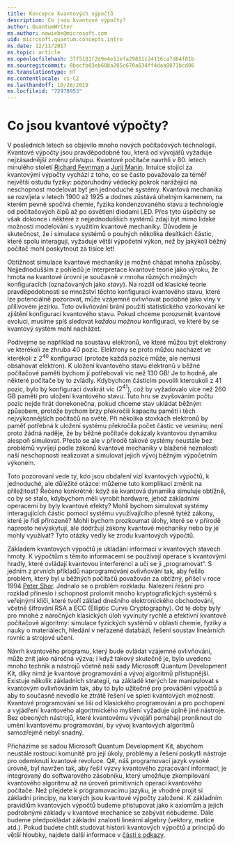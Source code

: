 ```yaml
---
title: Koncepce kvantových výpočtů
description: Co jsou kvantové výpočty?
author: QuantumWriter
ms.author: nawiebe@microsoft.com
uid: microsoft.quantum.concepts.intro
ms.date: 12/11/2017
ms.topic: article
ms.openlocfilehash: 37f5181f2d9e4e11efa29811c24116ca7d64f81b
ms.sourcegitcommit: 8becfb03eb60ba205c670a634ff4daa8071bcd06
ms.translationtype: HT
ms.contentlocale: cs-CZ
ms.lasthandoff: 10/28/2019
ms.locfileid: "72978953"
---
```

# <a name="what-is-quantum-computing"></a>Co jsou kvantové výpočty?

V posledních letech se objevilo mnoho nových počítačových technologií. Kvantové výpočty jsou pravděpodobně tou, která od vývojářů vyžaduje nejzásadnější změnu přístupu.  Kvantové počítače navrhli v 80. letech minulého století [Richard Feynman](https://en.wikipedia.org/wiki/Richard_Feynman) a [Jurij Manin](https://en.wikipedia.org/wiki/Yuri_Manin).  Intuice stojící za kvantovými výpočty vychází z toho, co se často považovalo za téměř největší ostudu fyziky: pozoruhodný vědecký pokrok narážející na neschopnost modelovat byť jen jednoduché systémy. Kvantová mechanika se rozvíjela v letech 1900 až 1925 a dodnes zůstává úhelným kamenem, na kterém pevně spočívá chemie, fyzika kondenzovaného stavu a technologie od počítačových čipů až po osvětlení diodami LED.  Přes tyto úspěchy se však dokonce i některé z nejjednodušších systémů zdají být mimo lidské možnosti modelování s využitím kvantové mechaniky.  Důvodem je skutečnost, že i simulace systémů o pouhých několika desítkách částic, které spolu interagují, vyžaduje větší výpočetní výkon, než by jakýkoli běžný počítač mohl poskytnout za tisíce let!

Obtížnost simulace kvantové mechaniky je možné chápat mnoha způsoby.  Nejjednodušším z pohledů je interpretace kvantové teorie jako výroku, že hmota na kvantové úrovni je současně v mnoha různých možných konfiguracích (označovaných jako *stavy*).  Na rozdíl od klasické teorie pravděpodobnosti se množství těchto konfigurací kvantového stavu, které lze potenciálně pozorovat, může vzájemně ovlivňovat podobně jako vlny v přílivovém jezírku.  Toto ovlivňování brání použití statistického vzorkování ke zjištění konfigurací kvantového stavu.  Pokud chceme porozumět kvantové evoluci, musíme spíš sledovat *každou možnou* konfiguraci, ve které by se kvantový systém mohl nacházet.  

Podívejme se například na soustavu elektronů, ve které můžou být elektrony ve kterékoli ze zhruba $40$ pozic.  Elektrony se proto můžou nacházet ve kterékoli z $2^{40}$ konfigurací (protože každá pozice může, ale nemusí obsahovat elektron). K uložení kvantového stavu elektronů v běžné počítačové paměti bychom jí potřebovali víc než $130$ GB!  Je to hodně, ale některé počítače by to zvládly.  Kdybychom částicím povolili kteroukoli z $41$ pozic, bylo by konfigurací dvakrát víc ($2^{41}$), což by vyžadovalo více než $260$ GB paměti pro uložení kvantového stavu. Tuto hru se zvyšováním počtu pozic nejde hrát donekonečna, pokud chceme stav ukládat běžným způsobem, protože bychom brzy překročili kapacitu paměti i těch nejvýkonnějších počítačů na světě.  Při několika stovkách elektronů by paměť potřebná k uložení systému překročila počet částic ve vesmíru; není proto žádná naděje, že by běžné počítače dokázaly kvantovou dynamiku alespoň simulovat. Přesto se ale v přírodě takové systémy neustále bez problémů vyvíjejí podle zákonů kvantové mechaniky v blažené neznalosti naší neschopnosti realizovat a simulovat jejich vývoj běžným výpočetním výkonem.

Toto pozorování vede ty, kdo jsou obdaření vizí kvantových výpočtů, k jednoduché, ale důležité otázce: můžeme tuto komplikaci změnit na příležitost?  Řečeno konkrétně: když se kvantová dynamika simuluje obtížně, co by se stalo, kdybychom měli vyrobit hardware, jehož základními operacemi by byly kvantové efekty?  Mohli bychom simulovat systémy interagujících částic pomocí systému využívajícího přesně tytéž zákony, které je řídí přirozeně? Mohli bychom prozkoumat úlohy, které se v přírodě naprosto nevyskytují, ale dodržují zákony kvantové mechaniky nebo by je mohly využívat?  Tyto otázky vedly ke zrodu kvantových výpočtů.

Základem kvantových výpočtů je ukládání informací v kvantových stavech hmoty. K výpočtům s těmito informacemi se používají operace s kvantovými hradly, které ovládají kvantovou interferenci a učí se ji „programovat“.  S jedním z prvních příkladů naprogramování ovlivňování tak, aby řešilo problém, který byl u běžných počítačů považován za obtížný, přišel v roce 1994 [Peter Shor](https://en.wikipedia.org/wiki/Peter_Shor). Jednalo se o problém rozkladu.  Nalezení řešení pro rozklad přineslo i schopnost prolomit mnoho kryptografických systémů s veřejnými klíči, které tvoří základ dnešního elektronického obchodování, včetně šifrování RSA a ECC (Elliptic Curve Cryptography).  Od té doby byly pro mnohé z náročných klasických úloh vyvinuty rychlé a efektivní kvantové počítačové algoritmy: simulace fyzických systémů v oblasti chemie, fyziky a nauky o materiálech, hledání v neřazené databázi, řešení soustav lineárních rovnic a strojové učení.

Návrh kvantového programu, který bude ovládat vzájemné ovlivňování, může znít jako náročná výzva; i když takový skutečně je, bylo uvedeno mnoho technik a nástrojů včetně naší sady Microsoft Quantum Development Kit, díky nimž je kvantové programování a vývoj algoritmů přístupnější. Existuje několik základních strategií, na základě kterých lze manipulovat s kvantovým ovlivňováním tak, aby to bylo užitečné pro provádění výpočtů a aby to současně nevedlo ke ztrátě řešení ve spleti kvantových možností. Kvantové programování se liší od klasického programování a pro pochopení a vyjádření kvantového algoritmického myšlení vyžaduje úplně jiné nástroje. Bez obecných nástrojů, které kvantovému vývojáři pomáhají proniknout do umění kvantovému programování, by vývoj kvantových algoritmů samozřejmě nebyl snadný.

Přicházíme se sadou Microsoft Quantum Development Kit, abychom neustále rostoucí komunitě pro její úkoly, problémy a řešení poskytli nástroje pro odemknutí kvantové revoluce. Q#, náš programovací jazyk vysoké úrovně, byl navržen tak, aby řešil výzvy kvantového zpracování informací; je integrovaný do softwarového zásobníku, který umožňuje zkompilování kvantového algoritmu až na úroveň primitivních operací kvantového počítače.  Než přejdete k programovacímu jazyku, je vhodné projít si základní principy, na kterých jsou kvantové výpočty založené. K základním pravidlům kvantových výpočtů budeme přistupovat jako k axiomům a jejich podrobnými základy v kvantové mechanice se zabývat nebudeme. Dále budeme předpokládat základní znalosti lineární algebry (vektory, matice atd.). Pokud budete chtít studovat historii kvantových výpočtů a principů do větší hloubky, najdete další informace v [části s odkazy](xref:microsoft.quantum.more-information).
